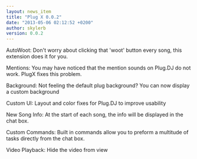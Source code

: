 ```yaml
---
layout: news_item
title: "Plug X 0.0.2"
date: "2013-05-06 02:12:52 +0200"
author: skylerb
version: 0.0.2
---
```


AutoWoot: Don't worry about clicking that 'woot' button every song, this extension does it for you.

Mentions: You may have noticed that the mention sounds on Plug.DJ do not work. PlugX fixes this problem.

Background: Not feeling the default plug background? You can now display a custom background

Custom UI: Layout and color fixes for Plug.DJ to improve usability

New Song Info: At the start of each song, the info will be displayed in the chat box. 

Custom Commands: Built in commands allow you to preform a multitude of tasks directly from the chat box.

Video Playback: Hide the video from view